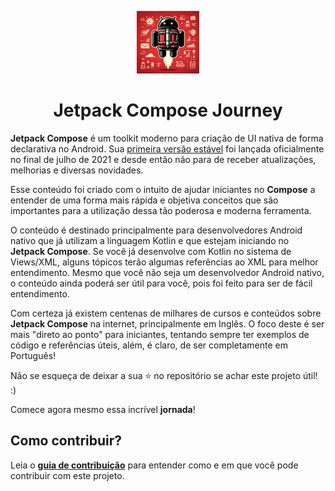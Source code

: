 <p align="center">
  <img src="/images/compose-journey.png" width="100">
</p>
<h1 align="center">
  Jetpack Compose Journey
</h1>

**Jetpack Compose** é um toolkit moderno para criação de UI nativa de forma declarativa no Android. Sua [primeira versão estável](https://android-developers.googleblog.com/2021/07/jetpack-compose-announcement.html) foi lançada oficialmente no final de julho de 2021 e desde então não para de receber atualizações, melhorias e diversas novidades.

Esse conteúdo foi criado com o intuito de ajudar iniciantes no **Compose** a entender de uma forma mais rápida e objetiva conceitos que são importantes para a utilização dessa tão poderosa e moderna ferramenta.

O conteúdo é destinado principalmente para desenvolvedores Android nativo que já utilizam a linguagem Kotlin e que estejam iniciando no **Jetpack Compose**. Se você já desenvolve com Kotlin no sistema de Views/XML, alguns tópicos terão algumas referências ao XML para melhor entendimento. Mesmo que você não seja um desenvolvedor Android nativo, o conteúdo ainda poderá ser útil para você, pois foi feito para ser de fácil entendimento.

Com certeza já existem centenas de milhares de cursos e conteúdos sobre **Jetpack Compose** na internet, principalmente em Inglês. O foco deste é ser mais "direto ao ponto" para iniciantes, tentando sempre ter exemplos de código e referências úteis, além, é claro, de ser completamente em Português!

Não se esqueça de deixar a sua :star: no repositório se achar este projeto útil! :)

Comece agora mesmo essa incrível **jornada**!

## Como contribuir?

Leia o [**guia de contribuição**](https://jsericksk.github.io/Jetpack-Compose-Journey/content-info/contributing/) para entender como e em que você pode contribuir com este projeto.